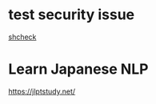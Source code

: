 # test security issue
[shcheck](https://github.com/meliot/shcheck)

# Learn Japanese NLP
https://jlptstudy.net/

